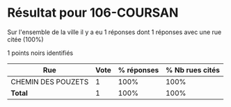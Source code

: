 # Résultat pour 106-COURSAN

Sur l'ensemble de la ville il y a eu 1 réponses dont 1 réponses avec une rue citée (100%)

1 points noirs identifiés

| Rue | Vote | % réponses | % Nb rues cités|
|-----|------|------------|----------------|
| CHEMIN DES POUZETS | 1 | 100% | 100%|
| **Total** | 1 | 100% | 100%|
